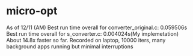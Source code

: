 # micro-opt
As of 12/11 (AM)
Best run time overall for converter_original.c: 0.059506s
Best run time overall for s_converter.c: 0.004024s(My implemetation)  
  About 14.8x faster so far.
  Recorded on laptop, 10000 iters, many background apps running but minimal interruptions
